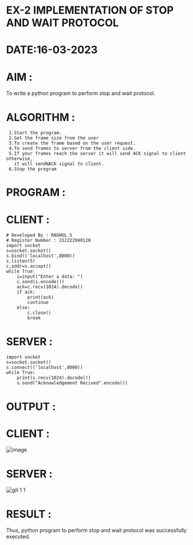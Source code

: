 # EX-2 IMPLEMENTATION OF STOP AND WAIT PROTOCOL
# DATE:16-03-2023
# AIM :
To write a python program to perform stop and wait protocol.

# ALGORITHM :
```
 1.Start the program.
 2.Get the frame size from the user
 3.To create the frame based on the user request.
 4.To send frames to server from the client side.
 5.If your frames reach the server it will send ACK signal to client otherwise,
   it will sendNACK signal to client. 
 6.Stop the program
```
 
 
# PROGRAM :
# CLIENT :
```
# Developed By : RAGHUL.S
# Register Number : 212222040128
import socket
s=socket.socket()
s.bind(('localhost',8000))
s.listen(5)
c,addr=s.accept()
while True:
    i=input("Enter a data: ")
    c.send(i.encode())
    ack=c.recv(1024).decode()
    if ack:
        print(ack)
        continue
    else:
        c.close()
        break
 ```
# SERVER :
```
import socket
s=socket.socket()
s.connect(('localhost',8000))
while True:
    print(s.recv(1024).decode())
    s.send("Acknowledgement Recived".encode())
```
# OUTPUT :
# CLIENT :
![image](https://github.com/Raghulshanmugam2004/EX-2/assets/119561118/593e1dfe-d03b-4d18-887c-ee22ebcc6927)

# SERVER :
![git 1 1](https://github.com/Raghulshanmugam2004/EX-2/assets/119561118/51c66a0f-e4f4-4349-ba40-cee0cf4d202c)


# RESULT :
Thus, python program to perform stop and wait protocol was successfully executed.

